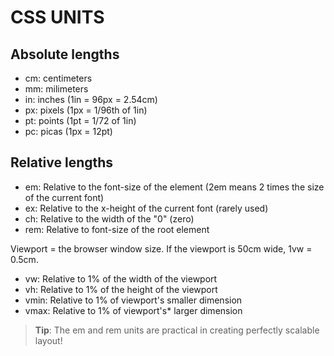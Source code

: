 # CSS UNITS

## Absolute lengths
- cm: centimeters
- mm: milimeters
- in: inches (1in = 96px = 2.54cm)
- px: pixels (1px = 1/96th of 1in)
- pt: points (1pt = 1/72 of 1in)
- pc: picas (1px = 12pt)

## Relative lengths
- em: Relative to the font-size of the element (2em means 2 times the size of the current font)
- ex: Relative to the x-height of the current font (rarely used)
- ch: Relative to the width of the "0" (zero)
- rem: Relative to font-size of the root element

Viewport = the browser window size. If the viewport is 50cm wide, 1vw = 0.5cm.
- vw: Relative to 1% of the width of the viewport
- vh: Relative to 1% of the height of the viewport
- vmin: Relative to 1% of viewport's smaller dimension
- vmax: Relative to 1% of viewport's* larger dimension

>**Tip**: The em and rem units are practical in creating perfectly scalable layout!
